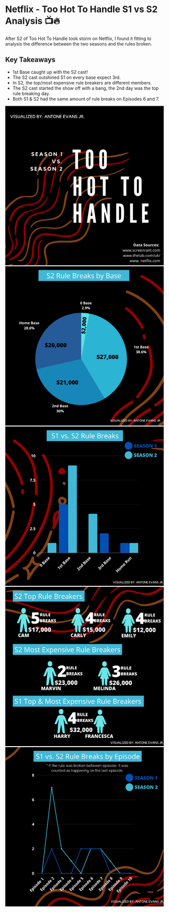 # Netflix - Too Hot To Handle S1 vs S2 Analysis 📺🔥

 After S2 of Too Hot To Handle took storm on Netflix, I found it fitting to analysis the difference between the two seasons and the rules broken.
 
 ## Key Takeaways
 
- 1st Base caught up with the S2 cast!
- The S2 cast outshined S1 on every base expect 3rd.
- In S2, the top/most expensive rule breakers are different members.
- The S2 cast started the show off with a bang, the 2nd day was the top rule breaking day.
- Both S1 & S2 had the same amount of rule breaks on Episodes 6 and 7.

![1](imgs/1.JPG)
![2](imgs/2.JPG)
![3](imgs/3.JPG)
![4](imgs/4.JPG)
![5](imgs/5.JPG)
